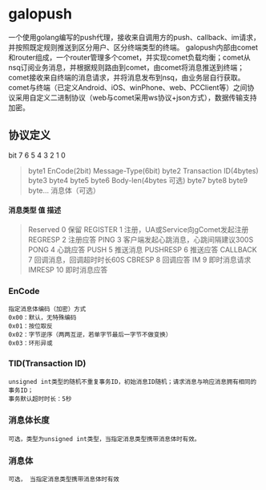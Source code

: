 galopush
============================
一个使用golang编写的push代理，接收来自调用方的push、callback、im请求，并按照既定规则推送到区分用户、区分终端类型的终端。
galopush内部由comet和router组成，一个router管理多个comet，并实现comet负载均衡；comet从nsq订阅业务消息，并根据规则路由到comet，由comet将消息推送到终端；comet接收来自终端的消息请求，并将消息发布到nsq，由业务层自行获取。
comet与终端（已定义Android、iOS、winPhone、web、PCClient等）之间协议采用自定义二进制协议（web与comet采用ws协议+json方式），数据传输支持加密。

协议定义
---------------------------
bit        7        6        5        4        3        2        1       0
> byte1	EnCode(2bit)	Message-Type(6bit)
> byte2	Transaction  ID(4bytes)
> byte3	
> byte4	
> byte5	
> byte6	Body-len(4bytes 可选)
> byte7	
> byte8	
> byte9	
> byte...	消息体（可选）

#### 消息类型	值	描述
> Reserved	0	保留
> REGISTER	1	注册，UA或Service向gComet发起注册
> REGRESP	2	注册应答
> PING	3	客户端发起心跳消息，心跳间隔建议300S
> PONG	4	心跳应答
> PUSH	5	推送消息
> PUSHRESP	6	推送应答
> CALLBACK	7	回调消息，回调超时时长60S
> CBRESP	8	回调应答
> IM	9	即时消息请求
> IMRESP	10	即时消息应答

### EnCode
	指定消息体编码（加密）方式
	0x00：默认，无特殊编码
	0x01：按位取反
	0x02：字节逆序（两两互逆，若单字节最后一字节不做变换）
	0x03：环形异或
### TID(Transaction ID)
	unsigned int类型的随机不重复事务ID，初始消息ID随机；请求消息与响应消息拥有相同的事务ID；
	事务默认超时时长：5秒

### 消息体长度
	可选，类型为unsigned int类型，当指定消息类型携带消息体时有效。

### 消息体
	可选， 当指定消息类型携带消息体时有效
